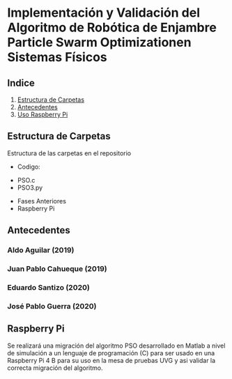 # Implementación y Validación del Algoritmo de Robótica de Enjambre Particle Swarm Optimizationen Sistemas Físicos

## Indice
1. [Estructura de Carpetas](#Estructura-de-Carpetas)
2. [Antecedentes](#Antecedentes)
3. [Uso Raspberry Pi](#Raspberry-Pi)

## Estructura de Carpetas
Estructura de las carpetas en el repositorio
- Codigo:
* PSO.c
* PSO3.py
- Fases Anteriores
- Raspberry Pi


## Antecedentes 
### Aldo Aguilar (2019)
### Juan Pablo Cahueque (2019)
### Eduardo Santizo (2020)
### José Pablo Guerra (2020)

## Raspberry Pi



Se realizará una migración del algoritmo PSO desarrollado en Matlab a nivel de simulación a un lenguaje de programación (C) para ser usado en una Raspberry Pi 4 B para su uso en la mesa de pruebas UVG y asi validar la correcta migración del algoritmo. 